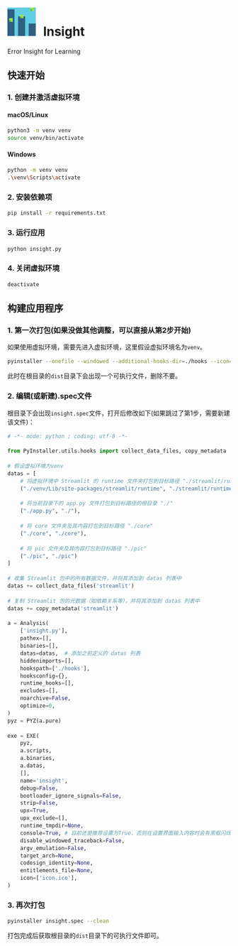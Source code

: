 # <img src="/pic/insight.png" alt="Insight Logo" style="width:64px;height:64px;margin-right:10px;"> Insight

Error Insight for Learning

## 快速开始

### 1. 创建并激活虚拟环境

#### macOS/Linux

```bash
python3 -m venv venv
source venv/bin/activate
```

#### Windows

```bash
python -m venv venv
.\venv\Scripts\activate
```

### 2. 安装依赖项

```bash
pip install -r requirements.txt
```

### 3. 运行应用

```bash
python insight.py
```

### 4. 关闭虚拟环境

```bash
deactivate
```

## 构建应用程序

### 1. 第一次打包(如果没做其他调整，可以直接从第2步开始)

如果使用虚拟环境，需要先进入虚拟环境，这里假设虚拟环境名为`venv`。

```bash
pyinstaller --onefile --windowed --additional-hooks-dir=./hooks --icon=icon.ico insight.py --clean
```

此时在根目录的`dist`目录下会出现一个可执行文件，删除不要。

### 2. 编辑(或新建).spec文件

根目录下会出现`insight.spec`文件，打开后修改如下(如果跳过了第1步，需要新建该文件)：

```python
# -*- mode: python ; coding: utf-8 -*-

from PyInstaller.utils.hooks import collect_data_files, copy_metadata

# 假设虚拟环境为venv
datas = [
    # 将虚拟环境中 Streamlit 的 runtime 文件夹打包到目标路径 "./streamlit/runtime"
    ("./venv/Lib/site-packages/streamlit/runtime", "./streamlit/runtime"),
    
    # 将当前目录下的 app.py 文件打包到目标路径的根目录 "./"
    ("./app.py", "./"),
    
    # 将 core 文件夹及其内容打包到目标路径 "./core"
    ("./core", "./core"),
    
    # 将 pic 文件夹及其内容打包到目标路径 "./pic"
    ("./pic", "./pic")
]

# 收集 Streamlit 包中的所有数据文件，并将其添加到 datas 列表中
datas += collect_data_files('streamlit')

# 复制 Streamlit 包的元数据（如依赖关系等），并将其添加到 datas 列表中
datas += copy_metadata('streamlit')

a = Analysis(
    ['insight.py'],
    pathex=[],
    binaries=[],
    datas=datas,  # 添加之前定义的 datas 列表
    hiddenimports=[],
    hookspath=['./hooks'],
    hooksconfig={},
    runtime_hooks=[],
    excludes=[],
    noarchive=False,
    optimize=0,
)
pyz = PYZ(a.pure)

exe = EXE(
    pyz,
    a.scripts,
    a.binaries,
    a.datas,
    [],
    name='insight',
    debug=False,
    bootloader_ignore_signals=False,
    strip=False,
    upx=True,
    upx_exclude=[],
    runtime_tmpdir=None,
    console=True, # 目前还是推荐设置为True，否则在设置界面输入内容时会有黑框闪烁
    disable_windowed_traceback=False,
    argv_emulation=False,
    target_arch=None,
    codesign_identity=None,
    entitlements_file=None,
    icon=['icon.ico'],
)
```

### 3. 再次打包

```bash
pyinstaller insight.spec --clean
```

打包完成后获取根目录的`dist`目录下的可执行文件即可。
